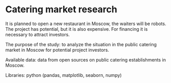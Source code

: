 # Catering market research

It is planned to open a new restaurant in Moscow, the waiters will be robots. The project has potential, but it is also expensive. For financing it is necessary to attract investors.  

The purpose of the study: to analyze the situation in the public catering market in Moscow for potential project investors.  

Available data: data from open sources on public catering establishments in Moscow.

Libraries: python (pandas, matplotlib, seaborn, numpy)
